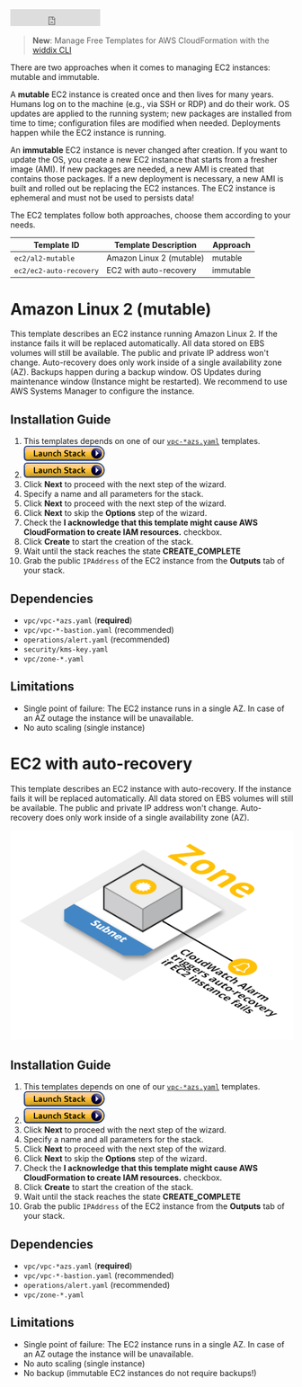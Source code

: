 <iframe src="https://ghbtns.com/github-btn.html?user=widdix&repo=aws-cf-templates&type=star&count=true&size=large" frameborder="0" scrolling="0" width="160px" height="30px"></iframe>

> **New**: Manage Free Templates for AWS CloudFormation with the [widdix CLI](./cli/)

There are two approaches when it comes to managing EC2 instances: mutable and immutable.

A **mutable** EC2 instance is created once and then lives for many years. Humans log on to the machine (e.g., via SSH or RDP) and do their work. OS updates are applied to the running system; new packages are installed from time to time; configuration files are modified when needed. Deployments happen while the EC2 instance is running.

An **immutable** EC2 instance is never changed after creation. If you want to update the OS, you create a new EC2 instance that starts from a fresher image (AMI). If new packages are needed, a new AMI is created that contains those packages. If a new deployment is necessary, a new AMI is built and rolled out be replacing the EC2 instances. The EC2 instance is ephemeral and must not be used to persists data!

The EC2 templates follow both approaches, choose them according to your needs.

| Template ID             | Template Description     | Approach |
| ----------------------- | ------------------------ | --------- |
| `ec2/al2-mutable`       | Amazon Linux 2 (mutable) | mutable   |
| `ec2/ec2-auto-recovery` | EC2 with auto-recovery   | immutable |

# Amazon Linux 2 (mutable)
This template describes an EC2 instance running Amazon Linux 2. If the instance fails it will be replaced automatically. All data stored on EBS volumes will still be available. The public and private IP address won't change. Auto-recovery does only work inside of a single availability zone (AZ). Backups happen during a backup window. OS Updates during maintenance window (Instance might be restarted). We recommend to use AWS Systems Manager to configure the instance.

## Installation Guide
1. This templates depends on one of our [`vpc-*azs.yaml`](./vpc/) templates. [![Launch Stack](./img/launch-stack.png)](https://console.aws.amazon.com/cloudformation/home#/stacks/create/review?templateURL=https://s3-eu-west-1.amazonaws.com/widdix-aws-cf-templates-releases-eu-west-1/__VERSION__/vpc/vpc-2azs.yaml&stackName=vpc)
1. [![Launch Stack](./img/launch-stack.png)](https://console.aws.amazon.com/cloudformation/home#/stacks/create/review?templateURL=https://s3-eu-west-1.amazonaws.com/widdix-aws-cf-templates-releases-eu-west-1/__VERSION__/ec2/al2-mutable.yaml&stackName=al2-mutable&param_ParentVPCStack=vpc)
1. Click **Next** to proceed with the next step of the wizard.
1. Specify a name and all parameters for the stack.
1. Click **Next** to proceed with the next step of the wizard.
1. Click **Next** to skip the **Options** step of the wizard.
1. Check the **I acknowledge that this template might cause AWS CloudFormation to create IAM resources.** checkbox.
1. Click **Create** to start the creation of the stack.
1. Wait until the stack reaches the state **CREATE_COMPLETE**
1. Grab the public `IPAddress` of the EC2 instance from the **Outputs** tab of your stack.

## Dependencies
* `vpc/vpc-*azs.yaml` (**required**)
* `vpc/vpc-*-bastion.yaml` (recommended)
* `operations/alert.yaml` (recommended)
* `security/kms-key.yaml`
* `vpc/zone-*.yaml`

## Limitations
* Single point of failure: The EC2 instance runs in a single AZ. In case of an AZ outage the instance will be unavailable.
* No auto scaling (single instance)

# EC2 with auto-recovery
This template describes an EC2 instance with auto-recovery. If the instance fails it will be replaced automatically. All data stored on EBS volumes will still be available. The public and private IP address won't change. Auto-recovery does only work inside of a single availability zone (AZ).

![Architecture](./img/ec2-auto-recovery.png)

## Installation Guide
1. This templates depends on one of our [`vpc-*azs.yaml`](./vpc/) templates. [![Launch Stack](./img/launch-stack.png)](https://console.aws.amazon.com/cloudformation/home#/stacks/create/review?templateURL=https://s3-eu-west-1.amazonaws.com/widdix-aws-cf-templates-releases-eu-west-1/__VERSION__/vpc/vpc-2azs.yaml&stackName=vpc)
1. [![Launch Stack](./img/launch-stack.png)](https://console.aws.amazon.com/cloudformation/home#/stacks/create/review?templateURL=https://s3-eu-west-1.amazonaws.com/widdix-aws-cf-templates-releases-eu-west-1/__VERSION__/ec2/ec2-auto-recovery.yaml&stackName=ec2-auto-recovery&param_ParentVPCStack=vpc)
1. Click **Next** to proceed with the next step of the wizard.
1. Specify a name and all parameters for the stack.
1. Click **Next** to proceed with the next step of the wizard.
1. Click **Next** to skip the **Options** step of the wizard.
1. Check the **I acknowledge that this template might cause AWS CloudFormation to create IAM resources.** checkbox.
1. Click **Create** to start the creation of the stack.
1. Wait until the stack reaches the state **CREATE_COMPLETE**
1. Grab the public `IPAddress` of the EC2 instance from the **Outputs** tab of your stack.

## Dependencies
* `vpc/vpc-*azs.yaml` (**required**)
* `vpc/vpc-*-bastion.yaml` (recommended)
* `operations/alert.yaml` (recommended)
* `vpc/zone-*.yaml`

## Limitations
* Single point of failure: The EC2 instance runs in a single AZ. In case of an AZ outage the instance will be unavailable.
* No auto scaling (single instance)
* No backup (immutable EC2 instances do not require backups!)
